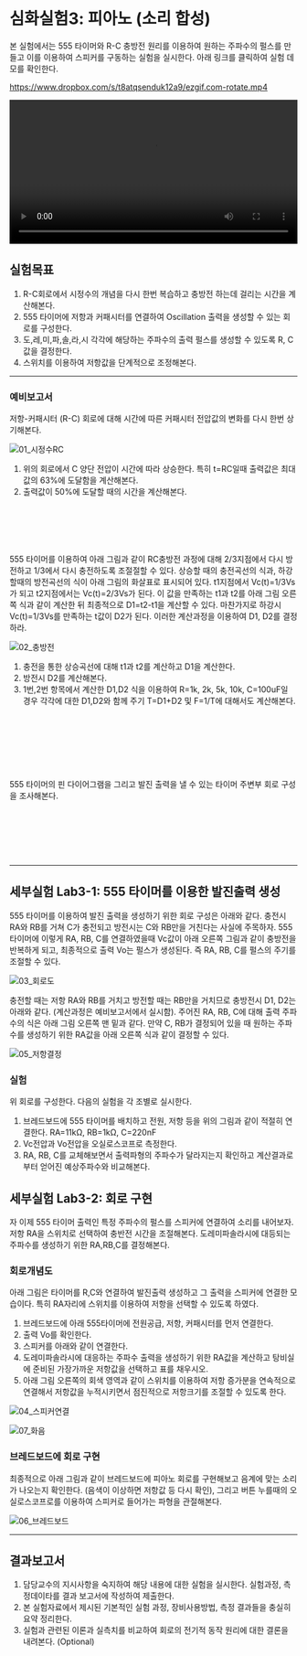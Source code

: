 
# 심화실험3: 피아노 (소리 합성)

본 실험에서는 555 타이머와 R-C 충방전 원리를 이용하여 원하는 주파수의 펄스를 만들고 이를 이용하여 스피커를 구동하는 실험을 실시한다. 아래 링크를 클릭하여 실험 데모를 확인한다.

https://www.dropbox.com/s/t8atqsenduk12a9/ezgif.com-rotate.mp4

<video width="100%" controls="true" poster="" >
<source src="https://www.dropbox.com/s/t8atqsenduk12a9/ezgif.com-rotate.mp4?raw=1" type="video/mp4" />
</video>

## 실험목표
1. R-C회로에서 시정수의 개념을 다시 한번 복습하고 충방전 하는데 걸리는 시간을 계산해본다.
2. 555 타이머에 저항과 커패시터를 연결하여 Oscillation 출력을 생성할 수 있는 회로를 구성한다.
3. 도,레,미,파,솔,라,시 각각에 해당하는 주파수의 출력 펄스를 생성할 수 있도록 R, C값을 결정한다.
4. 스위치를 이용하여 저항값을 단계적으로 조정해본다.
-------------------------
### 예비보고서

저항-커패시터 (R-C) 회로에 대해 시간에 따른 커패시터 전압값의 변화를 다시 한번 상기해본다.   

![01_시정수RC](./images/01_시정수RC.jpg)

1. 위의 회로에서 C 양단 전압이 시간에 따라 상승한다. 특히 t=RC일때 출력값은 최대값의 63%에 도달함을 계산해본다.
2. 출력값이 50%에 도달할 때의 시간을 계산해본다.

```






```



555 타이머를 이용하여 아래 그림과 같이 RC충방전 과정에 대해 2/3지점에서 다시 방전하고 1/3에서 다시 충전하도록 조절절할 수 있다. 상승할 때의 충전곡선의 식과, 하강할때의 방전곡선의 식이 아래 그림의 화살표로 표시되어 있다. t1지점에서 Vc(t)=1/3Vs가 되고 t2지점에서는 Vc(t)=2/3Vs가 된다. 이 값을 만족하는 t1과 t2를 아래 그림 오른쪽 식과 같이 계산한 뒤 최종적으로 D1=t2-t1을 계산할 수 있다. 마찬가지로 하강시 Vc(t)=1/3Vs를 만족하는 t값이 D2가 된다. 이러한 계산과정을 이용하여 D1, D2를 결정하라.

![02_충방전](./images/02_충방전.jpg)

1. 충전을 통한 상승곡선에 대해 t1과 t2를 계산하고 D1을 계산한다.
2. 방전시 D2를 계산해본다.
3. 1번,2번 항목에서 계산한 D1,D2 식을 이용하여 R=1k, 2k, 5k, 10k, C=100uF일 경우 각각에 대한 D1,D2와 함께 주기 T=D1+D2 및 F=1/T에 대해서도 계산해본다.

```








```



555 타이머의 핀 다이어그램을 그리고 발진 출력을 낼 수 있는 타이머 주변부 회로 구성을 조사해본다.

```







```



------


## 세부실험 Lab3-1: 555 타이머를 이용한 발진출력 생성

555 타이머를 이용하여 발진 출력을 생성하기 위한 회로 구성은 아래와 같다. 충전시 RA와 RB를 거쳐 C가 충전되고 방전시는 C와 RB만을 거친다는 사실에 주목하자. 555 타이머에 이렇게 RA, RB, C를 연결하였을때 Vc값이 아래 오른쪽 그림과 같이 충방전을 반복하게 되고, 최종적으로 출력 Vo는 펄스가 생성된다. 즉 RA, RB, C를 펄스의 주기를 조절할 수 있다.

![03_회로도](./images/03_회로도.jpg)





충전할 때는 저항 RA와 RB를 거치고 방전할 때는 RB만을 거치므로 충방전시 D1, D2는 아래와 같다. (계산과정은 예비보고서에서 실시함). 주어진 RA, RB, C에 대해 출력 주파수의 식은 아래 그림 오른쪽 맨 밑과 같다. 만약 C, RB가 결정되어 있을 때 원하는 주파수를 생성하기 위한 RA값을 아래 오른쪽 식과 같이 결정할 수 있다.

![05_저항결정](./images/05_저항결정.jpg)



### 실험

위 회로를 구성한다. 다음의 실험을 각 조별로 실시한다.

1. 브레드보드에 555 타이머를 배치하고 전원, 저항 등을 위의 그림과 같이 적절히 연결한다. RA=11kΩ, RB=1kΩ, C=220nF
2. Vc전압과 Vo전압을 오실로스코프로 측정한다.
3. RA, RB, C를 교체해보면서 출력파형의 주파수가 달라지는지 확인하고 계산결과로부터 얻어진 예상주파수와 비교해본다.



## 세부실험 Lab3-2: 회로 구현

자 이제 555 타이머 출력인 특정 주파수의 펄스를 스피커에 연결하여 소리를 내어보자. 저항 RA을 스위치로 선택하여 충반전 시간을 조절해본다. 도레미파솔라시에 대등되는 주파수를 생성하기 위한 RA,RB,C를 결정해본다.



### 회로개념도

아래 그림은 타이머를 R,C와 연결하여 발진출력 생성하고 그 출력을 스피커에 연결한 모습이다. 특히 RA자리에 스위치를 이용하여 저항을 선택할 수 있도록 하였다.

1. 브레드보드에 아래 555타이머에 전원공급, 저항, 커패시터를 먼저 연결한다.
2. 출력 Vo를 확인한다. 
3. 스피커를 아래와 같이 연결한다.
4. 도레미파솔라시에 대응하는 주파수 출력을 생성하기 위한 RA값을 계산하고 탕비실에 준비된 가장가까운 저항값을 선택하고 표를 채우시오.
5. 아래 그림 오른쪽의 회색 영역과 같이 스위치를 이용하여 저항 증가분을 연속적으로 연결해서 저항값을 누적시키면서 점진적으로 저항크기를 조절할 수 있도록 한다.

![04_스피커연결](./images/04_스피커연결.jpg)

![07_화음](./images/07_화음.jpg)

### 브레드보드에 회로 구현

최종적으로 아래 그림과 같이 브레드보드에 피아노 회로를 구현해보고 음계에 맞는 소리가 나오는지 확인한다.  (음색이 이상하면 저항값 등 다시 확인), 그리고 버튼 누를때의 오실로스코프로를 이용하여 스피커로 들어가는 파형을 관절해본다.

![06_브레드보드](./images/06_브레드보드.jpg)



---------------------------
## 결과보고서

1. 담당교수의 지시사항을 숙지하여 해당 내용에 대한 실험을 실시한다. 실험과정, 측정데이타를 결과 보고서에 작성하여 제출한다.
2. 본 실험자료에서 제시된 기본적인 실험 과정, 장비사용방법, 측정 결과들을 충실히 요약 정리한다. 
3. 실험과 관련된 이론과 실측치를 비교하여 회로의 전기적 동작 원리에 대한 결론을 내려본다. (Optional) 
